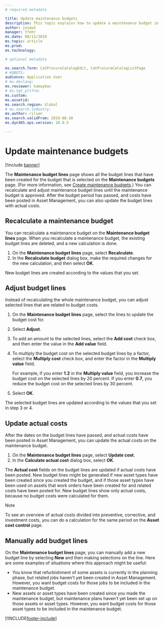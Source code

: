 ```yaml
---
# required metadata

title: Update maintenance budgets
description: This topic explains how to update a maintenance budget in Asset Management.
author: josaw1
manager: tfehr
ms.date: 08/13/2019
ms.topic: article
ms.prod: 
ms.technology: 

# optional metadata

ms.search.form: CatProcureCatalogEdit, CatProcureCatalogListPage
# ROBOTS: 
audience: Application User
# ms.devlang: 
ms.reviewer: kamaybac
# ms.tgt_pltfrm: 
ms.custom: 
ms.assetid: 
ms.search.region: Global
# ms.search.industry: 
ms.author: riluan
ms.search.validFrom: 2019-08-30
ms.dyn365.ops.version: 10.0.5

---
```


# Update maintenance budgets

[!include [banner](../../includes/banner.md)]

 

The **Maintenance budget lines** page shows all the budget lines that have been created for the budget that is selected on the **Maintenance budgets** page. (For more information, see [Create maintenance budgets](create-maintenance-budget.md).) You can recalculate and adjust maintenance budget lines until the maintenance budget is approved. After the budget period has passed, and costs have been posted in Asset Management, you can also update the budget lines with actual costs.

## Recalculate a maintenance budget

You can recalculate a maintenance budget on the **Maintenance budget lines** page. When you recalculate a maintenance budget, the existing budget lines are deleted, and a new calculation is done.

1. On the **Maintenance budget lines** page, select **Recalculate**.
2. In the **Recalculate budget** dialog box, make the required changes for the new calculation, and then select **OK**.

New budget lines are created according to the values that you set.

## Adjust budget lines

Instead of recalculating the whole maintenance budget, you can adjust selected lines that are related to budget costs.

1. On the **Maintenance budget lines** page, select the lines to update the budget cost for.
2. Select **Adjust**.
3. To add an amount to the selected lines, select the **Add cost** check box, and then enter the value in the **Add value** field.
4. To multiply the budget cost on the selected budget lines by a factor, select the **Multiply cost** check box, and enter the factor in the **Multiply value** field.

    For example, if you enter **1.2** in the **Multiply value** field, you increase the budget cost on the selected lines by 20 percent. If you enter **0.7**, you reduce the budget cost on the selected lines by 30 percent.

5. Select **OK**.

The selected budget lines are updated according to the values that you set in step 3 or 4.

## Update actual costs

After the dates on the budget lines have passed, and actual costs have been posted in Asset Management, you can update the actual costs on the maintenance budget.

1. On the **Maintenance budget lines** page, select **Update cost**.
2. In the **Calculate actual cost** dialog box, select **OK**.

The **Actual cost** fields on the budget lines are updated if actual costs have been posted. New budget lines might be generated if new asset types have been created since you created the budget, and if those asset types have been used on assets that work orders have been created for and related costs have been posted for. New budget lines show only actual costs, because no budget costs were calculated for them.

> [!NOTE]
> To see an overview of actual costs divided into preventive, corrective, and investment costs, you can do a calculation for the same period on the **Asset cost control** page. 

## Manually add budget lines

On the **Maintenance budget lines** page, you can manually add a new budget line by selecting **New** and then making selections on the line. Here are some examples of situations where this approach might be useful:

- You know that refurbishment of some assets is currently in the planning phase, but related jobs haven't yet been created in Asset Management. However, you want budget costs for those jobs to be included in the maintenance budget.
- New assets or asset types have been created since you made the maintenance budget, but maintenance plans haven't yet been set up on those assets or asset types. However, you want budget costs for those asset types to be included in the maintenance budget.


[!INCLUDE[footer-include](../../../includes/footer-banner.md)]